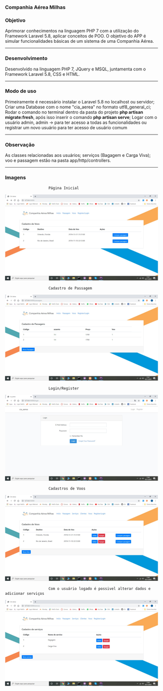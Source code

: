 ### Companhia Aérea Milhas
 
### Objetivo 

Aprimorar conhecimentos na linguagem PHP 7 com a utilização do Framework Laravel 5.8, aplicar conceitos de POO.
O objetivo do APP é simular funcionalidades básicas de um sistema de uma Companhia Aérea. 

-------------------------------------------------------------------------------------------------------------------------------------
### Desenvolvimento 

Desenvolvido na linguagem PHP 7, JQuery e MSQL, juntamenta com o Framework Laravel 5.8, CSS e HTML. 

--------------------------------------------------------------------------------------------------------------------------------------

### Modo de uso 

Primeiramente é necessário instalar o Laravel 5.8 no localhost ou servidor;
Criar uma Database com o nome "cia_aerea" no formato utf8_general_ci;
Rodar o comando no terminal dentro da pasta do projeto **php artisan migrate:fresh**, após isso inserir o comando **php artisan serve**; 
Logar com o usuário admin, admin -> para ter acesso a todas as funcionalidades ou registrar um novo usuário para ter acesso de usuário comum

----------------------------------------------------------------------------------------------------------------------------------------

### Observação 

As classes relacionadas aos usuários; serviços (Bagagem e Carga Viva); voo e passagem estão na pasta app/http/controllers.

----------------------------------------------------------------------------------------------------------------------------------------

### Imagens 
                        Página Inicial
                    
<img src="https://github.com/LuanCarlo/ciaAerea/blob/master/public/img/Foto1.jpeg"> 

                        Cadastro de Passagem 
                        
<img src="https://github.com/LuanCarlo/ciaAerea/blob/master/public/img/Foto2.jpeg">

                        Login/Register
                        
<img src="https://github.com/LuanCarlo/ciaAerea/blob/master/public/img/Foto3.jpeg">

                        Cadastros de Voos

<img src="https://github.com/LuanCarlo/ciaAerea/blob/master/public/img/Foto4.jpeg">

                        Com o usuário logado é possivel alterar dados e adicionar serviços

<img src="https://github.com/LuanCarlo/ciaAerea/blob/master/public/img/Foto5.jpeg">
